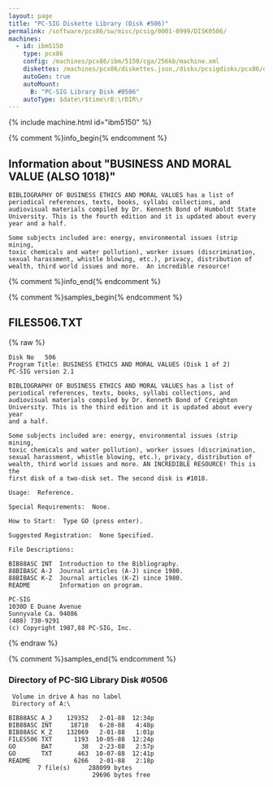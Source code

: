 ```yaml
---
layout: page
title: "PC-SIG Diskette Library (Disk #506)"
permalink: /software/pcx86/sw/misc/pcsig/0001-0999/DISK0506/
machines:
  - id: ibm5150
    type: pcx86
    config: /machines/pcx86/ibm/5150/cga/256kb/machine.xml
    diskettes: /machines/pcx86/diskettes.json,/disks/pcsigdisks/pcx86/diskettes.json
    autoGen: true
    autoMount:
      B: "PC-SIG Library Disk #0506"
    autoType: $date\r$time\rB:\rDIR\r
---
```


{% include machine.html id="ibm5150" %}

{% comment %}info_begin{% endcomment %}

## Information about "BUSINESS AND MORAL VALUE (ALSO 1018)"

    BIBLIOGRAPHY OF BUSINESS ETHICS AND MORAL VALUES has a list of
    periodical references, texts, books, syllabi collections, and
    audiovisual materials compiled by Dr. Kenneth Bond of Humboldt State
    University. This is the fourth edition and it is updated about every
    year and a half.
    
    Some subjects included are: energy, environmental issues (strip mining,
    toxic chemicals and water pollution), worker issues (discrimination,
    sexual harassment, whistle blowing, etc.), privacy, distribution of
    wealth, third world issues and more.  An incredible resource!
{% comment %}info_end{% endcomment %}

{% comment %}samples_begin{% endcomment %}

## FILES506.TXT

{% raw %}
```
Disk No   506
Program Title: BUSINESS ETHICS AND MORAL VALUES (Disk 1 of 2)
PC-SIG version 2.1
 
BIBLIOGRAPHY OF BUSINESS ETHICS AND MORAL VALUES has a list of
periodical references, texts, books, syllabi collections, and
audiovisual materials compiled by Dr. Kenneth Bond of Creighton
University. This is the third edition and it is updated about every year
and a half.
 
Some subjects included are: energy, environmental issues (strip mining,
toxic chemicals and water pollution), worker issues (discrimination,
sexual harassment, whistle blowing, etc.), privacy, distribution of
wealth, third world issues and more. AN INCREDIBLE RESOURCE! This is the
first disk of a two-disk set. The second disk is #1018.
 
Usage:  Reference.
 
Special Requirements:  None.
 
How to Start:  Type GO (press enter).
 
Suggested Registration:  None Specified.
 
File Descriptions:
 
BIB88ASC INT  Introduction to the Bibliography.
88BIBASC A-J  Journal articles (A-J) since 1980.
88BIBASC K-Z  Journal articles (K-Z) since 1980.
README        Information on program.
 
PC-SIG
1030D E Duane Avenue
Sunnyvale Ca. 94086
(408) 730-9291
(c) Copyright 1987,88 PC-SIG, Inc.

```
{% endraw %}

{% comment %}samples_end{% endcomment %}

### Directory of PC-SIG Library Disk #0506

     Volume in drive A has no label
     Directory of A:\

    BIB88ASC A_J    129352   2-01-88  12:34p
    BIB88ASC INT     18718   6-28-88   4:48p
    BIB88ASC K_Z    132069   2-01-88   1:01p
    FILES506 TXT      1193  10-05-88  12:24p
    GO       BAT        38   2-23-88   2:57p
    GO       TXT       463  10-07-88  12:41p
    README            6266   2-01-88   2:18p
            7 file(s)     288099 bytes
                           29696 bytes free
